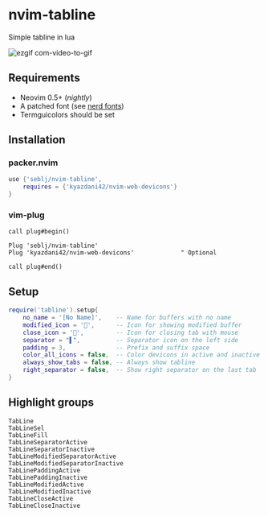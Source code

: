 # nvim-tabline

Simple tabline in lua

![ezgif com-video-to-gif](https://user-images.githubusercontent.com/5160701/112813955-11465380-907f-11eb-93ae-b828ccb23a76.gif)

## Requirements
- Neovim 0.5+ (_nightly_)
- A patched font (see [nerd fonts](https://github.com/ryanoasis/nerd-fonts))
- Termguicolors should be set

## Installation

### packer.nvim
```Lua
use {'seblj/nvim-tabline',
    requires = {'kyazdani42/nvim-web-devicons'}
}
```

### vim-plug
```Vim
call plug#begin()

Plug 'seblj/nvim-tabline'
Plug 'kyazdani42/nvim-web-devicons'             " Optional

call plug#end()
```

## Setup

```Lua
require('tabline').setup{
    no_name = '[No Name]',    -- Name for buffers with no name
    modified_icon = '',      -- Icon for showing modified buffer
    close_icon = '',         -- Icon for closing tab with mouse
    separator = "▌",          -- Separator icon on the left side
    padding = 3,              -- Prefix and suffix space
    color_all_icons = false,  -- Color devicons in active and inactive tabs
    always_show_tabs = false, -- Always show tabline
    right_separator = false,  -- Show right separator on the last tab
}
```

## Highlight groups

```
TabLine
TabLineSel
TabLineFill
TabLineSeparatorActive
TabLineSeparatorInactive
TabLineModifiedSeparatorActive
TabLineModifiedSeparatorInactive
TabLinePaddingActive
TabLinePaddingInactive
TabLineModifiedActive
TabLineModifiedInactive
TabLineCloseActive
TabLineCloseInactive
```
